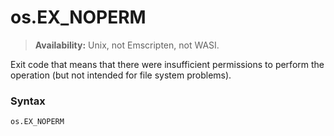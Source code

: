 # os.EX_NOPERM

> **Availability:** Unix, not Emscripten, not WASI.

Exit code that means that there were insufficient permissions to perform the operation (but not intended for file system problems).

### Syntax

```python
os.EX_NOPERM
```
